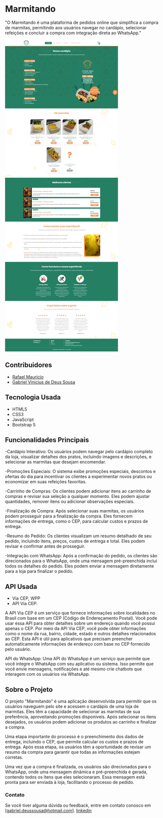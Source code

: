 # Marmitando

"O Marmitando é uma plataforma de pedidos online que simplifica a compra de marmitas, permitindo aos usuários navegar no cardápio, selecionar refeições e concluir a compra com integração direta ao WhatsApp."

<img src="./github/marmitando.png">

## Contribuidores

- [Rafael Mauricio](https://github.com/Rafael-M-Silva)
- [Gabriel Vinicius de Deus Sousa](https://github.com/GabrielHalls)

## Tecnologia Usada

- HTML5
- CSS3
- JavaScript
- Bootstrap 5

## Funcionalidades Principais

-Cardápio Interativo: Os usuários podem navegar pelo cardápio completo da loja, visualizar detalhes dos pratos, incluindo imagens e descrições, e selecionar as marmitas que desejam encomendar.

-Promoções Especiais: O sistema exibe promoções especiais, descontos e ofertas do dia para incentivar os clientes a experimentar novos pratos ou economizar em suas refeições favoritas.

-Carrinho de Compras: Os clientes podem adicionar itens ao carrinho de compras e revisar sua seleção a qualquer momento. Eles podem ajustar quantidades, remover itens ou adicionar observações especiais.

-Finalização de Compra: Após selecionar suas marmitas, os usuários podem prosseguir para a finalização da compra. Eles fornecem informações de entrega, como o CEP, para calcular custos e prazos de entrega.

-Resumo do Pedido: Os clientes visualizam um resumo detalhado de seu pedido, incluindo itens, preços, custos de entrega e total. Eles podem revisar e confirmar antes de prosseguir.

-Integração com WhatsApp: Após a confirmação do pedido, os clientes são direcionados para o WhatsApp, onde uma mensagem pré-preenchida inclui todos os detalhes do pedido. Eles podem enviar a mensagem diretamente para a loja para finalizar o pedido.

## API Usada

- Via CEP, WPP
- API Via CEP:

A API Via CEP é um serviço que fornece informações sobre localidades no Brasil com base em um CEP (Código de Endereçamento Postal). Você pode usar essa API para obter detalhes sobre um endereço quando você possui apenas o CEP.
Por meio da API Via CEP, você pode obter informações como o nome da rua, bairro, cidade, estado e outros detalhes relacionados ao CEP.
Esta API é útil para aplicativos que precisam preencher automaticamente informações de endereço com base no CEP fornecido pelo usuário.

API do WhatsApp:
Uma API do WhatsApp é um serviço que permite que você integre o WhatsApp com seu aplicativo ou sistema. Isso permite que você envie mensagens, notificações e até mesmo crie chatbots que interagem com os usuários via WhatsApp.

## Sobre o Projeto

O projeto "Marmitando" é uma aplicação desenvolvida para permitir que os usuários naveguem pelo site e acessem o cardápio de uma loja de marmitas. Eles têm a capacidade de selecionar as marmitas de sua preferência, aproveitando promoções disponíveis. Após selecionar os itens desejados, os usuários podem adicionar os produtos ao carrinho e finalizar a compra.

Uma etapa importante do processo é o preenchimento dos dados de entrega, incluindo o CEP, que permite calcular os custos e prazos de entrega. Após essa etapa, os usuários têm a oportunidade de revisar um resumo da compra para garantir que todas as informações estejam corretas.

Uma vez que a compra é finalizada, os usuários são direcionados para o WhatsApp, onde uma mensagem dinâmica e pré-preenchida é gerada, contendo todos os itens que eles selecionaram. Essa mensagem está pronta para ser enviada à loja, facilitando o processo de pedido.


### Contato

Se você tiver alguma dúvida ou feedback, entre em contato conosco em [gabriel.deussousa@hotmail.com].
[linkedin](https://www.linkedin.com/in/gabrielsousa94/)
